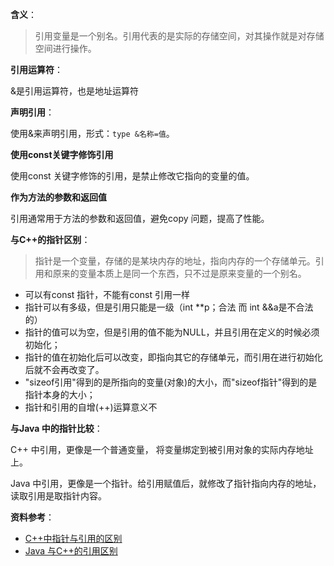 **含义**：

> 引用变量是一个别名。引用代表的是实际的存储空间，对其操作就是对存储空间进行操作。

**引用运算符**：

&是引用运算符，也是地址运算符

**声明引用**：

使用&来声明引用，形式：`type &名称=值`。

**使用const关键字修饰引用**

使用const 关键字修饰的引用，是禁止修改它指向的变量的值。



**作为方法的参数和返回值**

引用通常用于方法的参数和返回值，避免copy 问题，提高了性能。



**与C++的指针区别**：

> 指针是一个变量，存储的是某块内存的地址，指向内存的一个存储单元。引用和原来的变量本质上是同一个东西，只不过是原来变量的一个别名。

- 可以有const 指针，不能有const 引用一样
- 指针可以有多级，但是引用只能是一级（int **p；合法 而 int &&a是不合法的）
- 指针的值可以为空，但是引用的值不能为NULL，并且引用在定义的时候必须初始化；
- 指针的值在初始化后可以改变，即指向其它的存储单元，而引用在进行初始化后就不会再改变了。
- "sizeof引用"得到的是所指向的变量(对象)的大小，而"sizeof指针"得到的是指针本身的大小；
- 指针和引用的自增(++)运算意义不

**与Java 中的指针比较**：

C++ 中引用，更像是一个普通变量， 将变量绑定到被引用对象的实际内存地址上。

Java 中引用，更像是一个指针。给引用赋值后，就修改了指针指向内存的地址，读取引用是取指针内容。



**资料参考**：

- [C++中指针与引用的区别](https://www.cnblogs.com/dolphin0520/archive/2011/04/03/2004869.html)
- [Java 与C++的引用区别](https://blog.csdn.net/u014082714/article/details/47701519)

